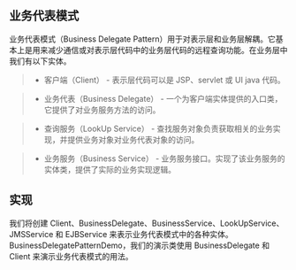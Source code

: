 ## 业务代表模式
业务代表模式（Business Delegate Pattern）用于对表示层和业务层解耦。它基本上是用来减少通信或对表示层代码中的业务层代码的远程查询功能。在业务层中我们有以下实体。

>* 客户端（Client） - 表示层代码可以是 JSP、servlet 或 UI java 代码。

>* 业务代表（Business Delegate） - 一个为客户端实体提供的入口类，它提供了对业务服务方法的访问。

>* 查询服务（LookUp Service） - 查找服务对象负责获取相关的业务实现，并提供业务对象对业务代表对象的访问。

>* 业务服务（Business Service） - 业务服务接口。实现了该业务服务的实体类，提供了实际的业务实现逻辑。

## 实现
我们将创建 Client、BusinessDelegate、BusinessService、LookUpService、JMSService 和 EJBService 来表示业务代表模式中的各种实体。
BusinessDelegatePatternDemo，我们的演示类使用 BusinessDelegate 和 Client 来演示业务代表模式的用法。